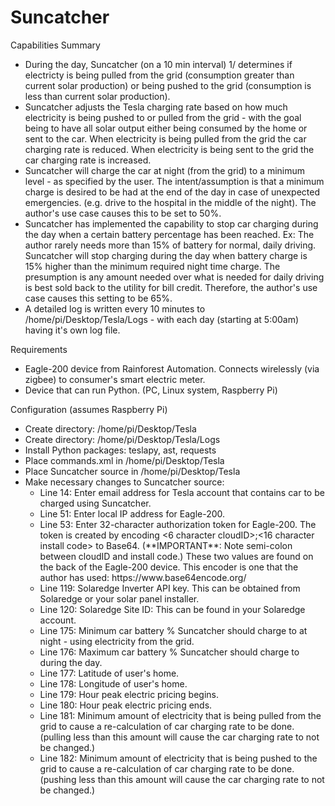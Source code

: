 # Suncatcher

Capabilities Summary
<ul>
  <li>During the day, Suncatcher (on a 10 min interval) 1/ determines if electricty is being pulled from the grid (consumption greater than current solar production) or being pushed to the grid (consumption is less than current solar production).
  <li>Suncatcher adjusts the Tesla charging rate based on how much electricity is being pushed to or pulled from the grid - with the goal being to have all solar output either being consumed by the home or sent to the car.  When electricity is being pulled from the grid the car charging rate is reduced.  When electricity is being sent to the grid the car charging rate is increased. 
  <li>Suncatcher will charge the car at night (from the grid) to a minimum level - as specified by the user.  The intent/assumption is that a minimum charge is desired to be had at the end of the day in case of unexpected emergencies.  (e.g. drive to the hospital in the middle of the night).  The author's use case causes this to be set to 50%.
  <li>Suncatcher has implemented the capability to stop car charging during the day when a certain battery percentage has been reached.  Ex:  The author rarely needs more than 15% of battery for normal, daily driving.  Suncatcher will stop charging during the day when battery charge is 15% higher than the minimum required night time charge.  The presumption is any amount needed over what is needed for daily driving is best sold back to the utility for bill credit.  Therefore, the author's use case causes this setting to be 65%.
  <li>A detailed log is written every 10 minutes to /home/pi/Desktop/Tesla/Logs - with each day (starting at 5:00am) having it's own log file.
</ul>  
Requirements
<ul>
  <li>Eagle-200 device from Rainforest Automation.  Connects wirelessly (via zigbee) to consumer's smart electric meter.</li>
  <li>Device that can run Python. (PC, Linux system, Raspberry Pi)</li>
</ul>
Configuration (assumes Raspberry Pi)
<ul>
  <li>Create directory:  /home/pi/Desktop/Tesla
  <li>Create directory:  /home/pi/Desktop/Tesla/Logs
  <li>Install Python packages:  teslapy, ast, requests
  <li>Place commands.xml in /home/pi/Desktop/Tesla
  <li>Place Suncatcher source in /home/pi/Desktop/Tesla
  <li>Make necessary changes to Suncatcher source:
    <ul>
      <li>Line 14:  Enter email address for Tesla account that contains car to be charged using Suncatcher.
      <li>Line 51:  Enter local IP address for Eagle-200.
      <li>Line 53:  Enter 32-character authorization token for Eagle-200. The token is created by encoding <6 character cloudID>;<16 character install code> to Base64.  (**IMPORTANT**:  Note semi-colon between cloudID and install code.)  These two values are found on the back of the Eagle-200 device.  This encoder is one that the author has used:  https://www.base64encode.org/
      <li>Line 119:  Solaredge Inverter API key.  This can be obtained from Solaredge or your solar panel installer.
      <li>Line 120:  Solaredge Site ID:  This can be found in your Solaredge account.
      <li>Line 175:  Minimum car battery % Suncatcher should charge to at night - using electricity from the grid.
      <li>Line 176:  Maximum car battery % Suncatcher should charge to during the day.
      <li>Line 177:  Latitude of user's home.
      <li>Line 178:  Longitude of user's home.
      <li>Line 179:  Hour peak electric pricing begins.
      <li>Line 180:  Hour peak electric pricing ends.
      <li>Line 181:  Minimum amount of electricity that is being pulled from the grid to cause a re-calculation of car charging rate to be done.  (pulling less than this amount will cause the car charging rate to not be changed.)
      <li>Line 182:  Minimum amount of electricity that is being pushed to the grid to cause a re-calculation of car charging rate to be done.  (pushing less than this amount will cause the car charging rate to not be changed.)
        </ul>
        </ul>
        
    

